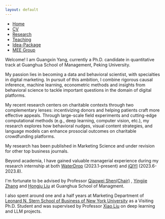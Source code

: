 ```yaml
---
layout: default
---  
```

 
 <ul>
 <li><a href="./">Home</a></li>
 <li><a href="./assets/files/CV.pdf">CV</a></li>
 <li><a href="./research.html">Research</a></li>
 <li><a href="./teaching.html">Teaching</a></li>
 <li><a href="./resources.html">Idea-Package</a></li>
 <li><a href="https://sites.google.com/view/quantmkt/home">MEE Group</a></li>

 </ul>
Welcome! I am Guangxin Yang, currently a Ph.D. candidate in quantitative track at Guanghua School of Management, Peking University. 

My passion lies in becoming a data and behavioral scientist, with specialties in digital marketing. In pursuit of this ambition, I combine rigorous causal inference, machine learning, econometric methods and insights from behavioral science to tackle important questions in the domain of digital platforms.

My recent research centers on charitable contexts through two complementary lenses: incentivizing donors and helping patients craft more effective appeals. Through large-scale field experiments and cutting-edge computational methods (e.g., deep learning, computer vision, etc.), my research explores how behavioral nudges, visual content strategies, and language models can enhance prosocial outcomes on charitable crowdfunding platforms.

My research has been published in Marketing Science and under revision for other top business journals. 

Beyond academia, I have gained valuable managerial experience during my research internship at both [WaterDrop](https://www.waterdrop-inc.com) (2023.1-present) and [iQIYI](https://en.wikipedia.org/wiki/IQIYI) (2023.6-2023.8). 

I'm fortunate to be advised by Professor [Qiaowei Shen(Chair)](https://en.gsm.pku.edu.cn/conjsxq.jsp?urltype=tree.TreeTempUrl&wbtreeid=1099&user_id=qshen) ,  [Yingjie Zhang](https://sites.google.com/view/yingjiezhang/home) and [Hongju Liu](https://en.gsm.pku.edu.cn/conjsxq.jsp?urltype=tree.TreeTempUrl&wbtreeid=1099&user_id=hliu) at Guanghua School of Managment. 

I also spent around one and a half years at Marketing Department of [Leonard N. Stern School of Business of New York University](https://www.stern.nyu.edu) as a Visiting Ph.D. Student and was supervised by Professor [Xiao Liu](https://www.stern.nyu.edu/faculty/bio/xiao-liu) on deep learning and LLM projects.
